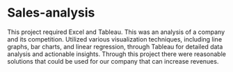 # Sales-analysis
This project required Excel and Tableau. This was an analysis of a company and its competition. Utilized various visualization techniques, including line graphs, bar charts, and linear regression, through Tableau for detailed data analysis and actionable insights.
Through this project there were reasonable solutions that could be used for our company that can increase revenues. 
